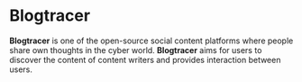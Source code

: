 # Blogtracer
**Blogtracer** is one of the open-source social content platforms where people share own thoughts in the cyber world. **Blogtracer** aims for users to discover the content of content writers and provides interaction between users.